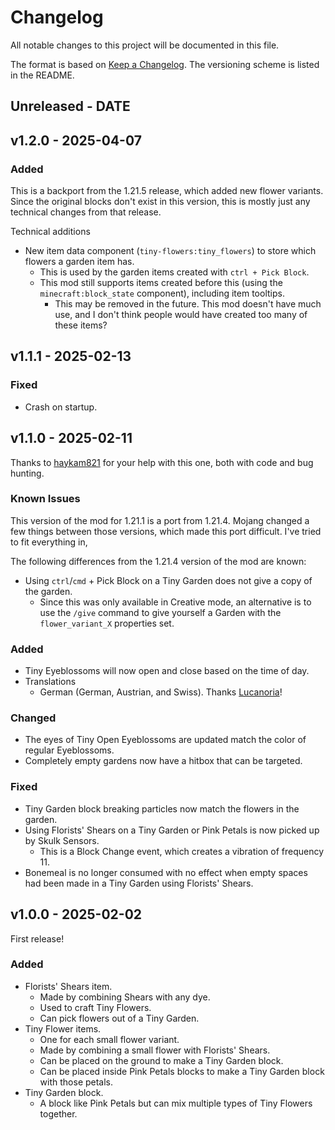 # Changelog

All notable changes to this project will be documented in this file.

The format is based on [Keep a Changelog](https://keepachangelog.com/en/1.0.0/).
The versioning scheme is listed in the README.

<!-- ### Known Issues -->
<!-- ### Added -->
<!-- ### Updated -->
<!-- ### Changed -->
<!-- ### Deprecated -->
<!-- ### Removed -->
<!-- ### Fixed -->
<!-- ### Security -->

## Unreleased - DATE

## v1.2.0 - 2025-04-07

### Added

This is a backport from the 1.21.5 release, which added new flower variants. Since the original blocks don't exist in this version, this is mostly just any technical changes from that release.

Technical additions

- New item data component (`tiny-flowers:tiny_flowers`) to store which flowers a garden item has.
  - This is used by the garden items created with `ctrl + Pick Block`.
  - This mod still supports items created before this (using the `minecraft:block_state` component), including item tooltips.
    - This may be removed in the future. This mod doesn't have much use, and I don't think people would have created too many of these items?

## v1.1.1 - 2025-02-13

### Fixed

- Crash on startup.

## v1.1.0 - 2025-02-11

Thanks to [haykam821](https://github.com/haykam821) for your help with this one, both with code and bug hunting.

### Known Issues

This version of the mod for 1.21.1 is a port from 1.21.4. Mojang changed a few things between those versions, which made this port difficult. I've tried to fit everything in,

The following differences from the 1.21.4 version of the mod are known:

- Using `ctrl`/`cmd` + Pick Block on a Tiny Garden does not give a copy of the garden.
  - Since this was only available in Creative mode, an alternative is to use the `/give` command to give yourself a Garden with the `flower_variant_X` properties set.

### Added

- Tiny Eyeblossoms will now open and close based on the time of day.
- Translations
  - German (German, Austrian, and Swiss). Thanks [Lucanoria](https://github.com/Lucanoria)!

### Changed

- The eyes of Tiny Open Eyeblossoms are updated match the color of regular Eyeblossoms.
- Completely empty gardens now have a hitbox that can be targeted.

### Fixed

- Tiny Garden block breaking particles now match the flowers in the garden.
- Using Florists' Shears on a Tiny Garden or Pink Petals is now picked up by Skulk Sensors.
  - This is a Block Change event, which creates a vibration of frequency 11.
- Bonemeal is no longer consumed with no effect when empty spaces had been made in a Tiny Garden using Florists' Shears.

## v1.0.0 - 2025-02-02

First release!

### Added

- Florists' Shears item.
  - Made by combining Shears with any dye.
  - Used to craft Tiny Flowers.
  - Can pick flowers out of a Tiny Garden.
- Tiny Flower items.
  - One for each small flower variant.
  - Made by combining a small flower with Florists' Shears.
  - Can be placed on the ground to make a Tiny Garden block.
  - Can be placed inside Pink Petals blocks to make a Tiny Garden block with those petals.
- Tiny Garden block.
  - A block like Pink Petals but can mix multiple types of Tiny Flowers together.

